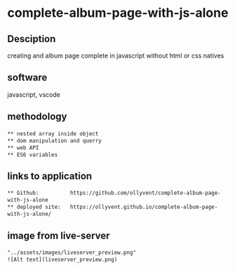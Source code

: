 # complete-album-page-with-js-alone

## Desciption

creating and album page complete in javascript without html or css natives

## software

javascript, vscode


## methodology

    ** nested array inside object
    ** dom manipulation and querry
    ** web API
    ** ES6 variables

## links to application

    ** Github:          https://github.com/ollyvent/complete-album-page-with-js-alone
    ** deployed site:   https://ollyvent.github.io/complete-album-page-with-js-alone/

## image from live-server
    "../assets/images/liveserver_preview.png"
    ![Alt text](liveserver_preview.png)
